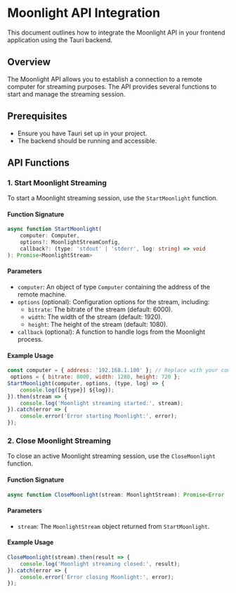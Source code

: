 # Moonlight API Integration

This document outlines how to integrate the Moonlight API in your frontend application using the Tauri backend.

## Overview

The Moonlight API allows you to establish a connection to a remote computer for streaming purposes. The API provides several functions to start and manage the streaming session.

## Prerequisites

- Ensure you have Tauri set up in your project.
- The backend should be running and accessible.

## API Functions

### 1. Start Moonlight Streaming

To start a Moonlight streaming session, use the `StartMoonlight` function.

#### Function Signature
```typescript
async function StartMoonlight(
    computer: Computer,
    options?: MoonlightStreamConfig,
    callback?: (type: 'stdout' | 'stderr', log: string) => void
): Promise<MoonlightStream>
```

#### Parameters

- `computer`: An object of type `Computer` containing the address of the remote machine.
- `options` (optional): Configuration options for the stream, including:
  - `bitrate`: The bitrate of the stream (default: 6000).
  - `width`: The width of the stream (default: 1920).
  - `height`: The height of the stream (default: 1080).
- `callback` (optional): A function to handle logs from the Moonlight process.

#### Example Usage
```javascript
const computer = { address: '192.168.1.100' }; // Replace with your computer's address which running daemon
 options = { bitrate: 8000, width: 1280, height: 720 };
StartMoonlight(computer, options, (type, log) => {
    console.log([${type}] ${log});
}).then(stream => {
    console.log('Moonlight streaming started:', stream);
}).catch(error => {
    console.error('Error starting Moonlight:', error);
});
```
### 2. Close Moonlight Streaming

To close an active Moonlight streaming session, use the `CloseMoonlight` function.

#### Function Signature
```typescript
async function CloseMoonlight(stream: MoonlightStream): Promise<Error | 'SUCCESS'>
```
#### Parameters

- `stream`: The `MoonlightStream` object returned from `StartMoonlight`.

#### Example Usage

```javascript
CloseMoonlight(stream).then(result => {
    console.log('Moonlight streaming closed:', result);
}).catch(error => {
    console.error('Error closing Moonlight:', error);
});
```
